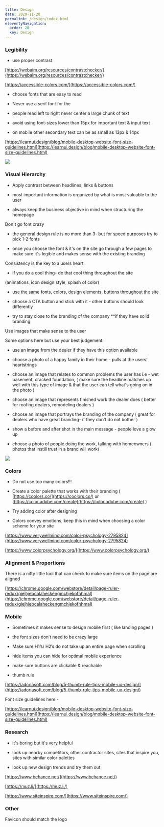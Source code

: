 ```yaml
---
title: Design
date: 2020-11-20
permalink: /design/index.html
eleventyNavigation:
  order: 20
  key: Design
---
```

### Legibility

- use proper contrast

[https://webaim.org/resources/contrastchecker/](https://webaim.org/resources/contrastchecker/)

[https://accessible-colors.com/](https://accessible-colors.com/)

- choose fonts that are easy to read

- Never use a serif font for the <p>

- people read left to right never center a large chunk of text

- avoid using font-sizes lower than 15px for important text & input text

- on mobile other secondary text can be as small as 13px & 14px

[https://learnui.design/blog/mobile-desktop-website-font-size-guidelines.html](https://learnui.design/blog/mobile-desktop-website-font-size-guidelines.html)

  

![](https://lh6.googleusercontent.com/B7V-WKxI7_-jGW4p6V4KXAtBaW8rJFfxwqYkFHzIV7_Gwdoqi5Cr9WT-lxrLQy32Z6MoQkSZaTbyu2idUX8nPV8YZB3e00_pfhXnZVdV7fKYwHdjSSM7rUKbezt2QA69uE1PuH0P)

### Visual Hierarchy

  

- Apply contrast between headlines, links & buttons

- most important information is organized by what is most valuable to the user

- always keep the business objective in mind when structuring the homepage

  
  

Don't go font crazy

  

- the general design rule is no more than 3- but for speed purposes try to pick 1-2 fonts

- once you choose the font & it's on the site go through a few pages to make sure it's legible and makes sense with the existing branding

  

Consistency is the key to a users heart

  

- if you do a cool thing- do that cool thing throughout the site

(animations, icon design style, splash of color)

- use the same fonts, colors, design elements, buttons throughout the site

- choose a CTA button and stick with it - other buttons should look differently

- try to stay close to the branding of the company **if they have solid branding

  

Use images that make sense to the user

  

Some options here but use your best judgement:

- use an image from the dealer if they have this option available

- choose a photo of a happy family in their home - pulls at the users’ heartstrings

- choose an image that relates to common problems the user has i.e - wet basement, cracked foundation, ( make sure the headline matches up well with this type of image & that the user can tell what's going on in the photo )

- choose an image that represents finished work the dealer does ( better for roofing dealers, remodeling dealers )

- choose an image that portrays the branding of the company ( great for dealers who have great branding- if they don't do not bother )

- show a before and after shot in the main message - people love a glow up

- choose a photo of people doing the work, talking with homeowners ( photos that instill trust in a brand will work)

  
  

![](https://lh4.googleusercontent.com/RP3ihV0EPiB61GY5StdSshctyv2OX961P0wirXMFDkTGPu2Aw_k5aLpuAhG4VuIyqH7xWN3QTlnWrBtsWmxcf-_IuTbsbf34bCnwS-_jfWWbZ1lXI4UH73JVzyYExRkKd-NdiTjL)

### Colors

  

- Do not use too many colors!!!

- Create a color palette that works with their branding ( [https://coolors.co/](https://coolors.co/) or [https://color.adobe.com/create](https://color.adobe.com/create) )

- Try adding color after designing

- Colors convey emotions, keep this in mind when choosing a color scheme for your site

[https://www.verywellmind.com/color-psychology-2795824](https://www.verywellmind.com/color-psychology-2795824)

[https://www.colorpsychology.org/](https://www.colorpsychology.org/)

  

### Alignment & Proportions

There is a nifty little tool that can check to make sure items on the page are aligned

[https://chrome.google.com/webstore/detail/page-ruler-redux/giejhjebcalaheckengmchjekofhhmal](https://chrome.google.com/webstore/detail/page-ruler-redux/giejhjebcalaheckengmchjekofhhmal)

  

### Mobile

  

- Sometimes it makes sense to design mobile first ( like landing pages )

- the font sizes don't need to be crazy large

- Make sure H1’s/ H2’s do not take up an entire page when scrolling

- hide items you can hide for optimal mobile experience

- make sure buttons are clickable & reachable

- thumb rule

[https://adoriasoft.com/blog/5-thumb-rule-tips-mobile-ux-design/](https://adoriasoft.com/blog/5-thumb-rule-tips-mobile-ux-design/)

  

Font size guidelines here -

[https://learnui.design/blog/mobile-desktop-website-font-size-guidelines.html](https://learnui.design/blog/mobile-desktop-website-font-size-guidelines.html)

  

### Research

- it's boring but it's very helpful

- look up nearby competitors, other contractor sites, sites that inspire you, sites with similar color palettes

- look up new design trends and try them out

[https://www.behance.net/](https://www.behance.net/)

[https://muz.li/](https://muz.li/)

[https://www.siteinspire.com/](https://www.siteinspire.com/)

  
### Other

Favicon should match the logo
